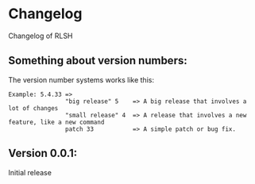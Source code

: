 # Changelog
Changelog of RLSH
## Something about version numbers:
The version number systems works like this:
```
Example: 5.4.33 =>
                "big release" 5    => A big release that involves a lot of changes
                "small release" 4  => A release that involves a new feature, like a new command
                patch 33           => A simple patch or bug fix.

```
## Version 0.0.1:
Initial release
